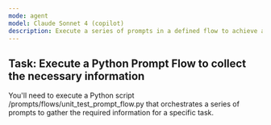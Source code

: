 ```yaml
---
mode: agent
model: Claude Sonnet 4 (copilot)
description: Execute a series of prompts in a defined flow to achieve a specific outcome.
---
```


## Task: Execute a Python Prompt Flow to collect the necessary information

You'll need to execute a Python script /prompts/flows/unit_test_prompt_flow.py that orchestrates a series of prompts to gather the required information for a specific task.